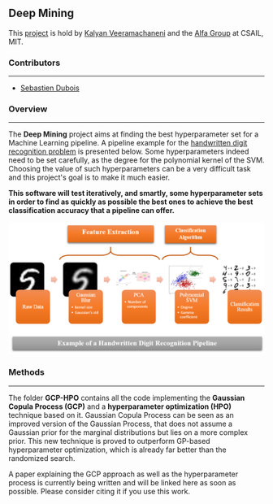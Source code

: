## Deep Mining ##

This [project](http://hdi-project.github.io/DeepMining/gcp_hpo.html) is hold by [Kalyan Veeramachaneni](http://www.kalyanv.org/) and the [Alfa Group](http://groups.csail.mit.edu/EVO-DesignOpt/groupWebSite/index.php) at CSAIL, MIT.


### Contributors ###
-----
- [Sebastien Dubois](http://bit.ly/SebastienDubois)



### Overview ###
---------------
The **Deep Mining** project aims at finding the best hyperparameter set for a Machine Learning pipeline. A pipeline example for the [handwritten digit recognition problem](http://yann.lecun.com/exdb/mnist/) is presented below. Some hyperparameters indeed need to be set carefully, as the degree for the polynomial kernel of the SVM. Choosing the value of such hyperparameters can be a very difficult task and this project's goal is to make it much easier.

**This software will test iteratively, and smartly, some hyperparameter sets in order to find as quickly as possible the best ones to achieve the best classification accuracy that a pipeline can offer.**

![Fig2](GCP-HPO/Figures/DeepMining_workflow.png?raw=true)


### Methods ###
---------------
The folder **GCP-HPO** contains all the code implementing the **Gaussian Copula Process (GCP)** and a **hyperparameter optimization (HPO)** technique based on it. Gaussian Copula Process can be seen as an improved version of the Gaussian Process, that does not assume a Gaussian prior for the marginal distributions but lies on a more complex prior. This new technique is proved to outperform GP-based hyperparameter optimization, which is already far better than the randomized search.

A paper explaining the GCP approach as well as the hyperparameter process is currently being written and will be linked here as soon as possible. Please consider citing it if you use this work.
